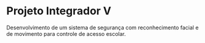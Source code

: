# Projeto Integrador V

Desenvolvimento de um sistema de segurança com reconhecimento facial e de movimento para controle de acesso escolar.
